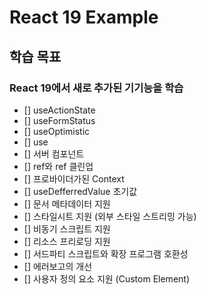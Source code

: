 # React 19 Example

## 학습 목표

### React 19에서 새로 추가된 기기능을 학습

- [] useActionState
- [] useFormStatus
- [] useOptimistic
- [] use
- [] 서버 컴포넌트
- [] ref와 ref 클린업
- [] 프로바이더가된 Context
- [] useDefferredValue 초기값
- [] 문서 메타데이터 지원
- [] 스타일시트 지원 (외부 스타일 스트리밍 가능)
- [] 비동기 스크립트 지원
- [] 리소스 프리로딩 지원
- [] 서드파티 스크립트와 확장 프로그램 호환성
- [] 에러보고의 개선
- [] 사용자 정의 요소 지원 (Custom Element)
